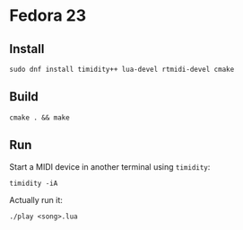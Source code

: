 # Fedora 23
## Install
```shell
sudo dnf install timidity++ lua-devel rtmidi-devel cmake
```

## Build
```shell
cmake . && make
```

## Run
Start a MIDI device in another terminal using `timidity`:
```shell
timidity -iA
```

Actually run it:
```shell
./play <song>.lua
```
